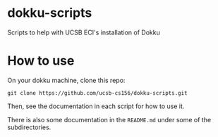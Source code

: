# dokku-scripts
Scripts to help with UCSB ECI's installation of Dokku

# How to use

On your dokku machine, clone this repo:
```
git clone https://github.com/ucsb-cs156/dokku-scripts.git
```

Then, see the documentation in each script for how to use it.

There is also some documentation in the `README.md` under some of the
subdirectories.

